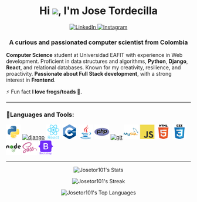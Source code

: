 <h1 align="center">Hi <img src="https://raw.githubusercontent.com/MartinHeinz/MartinHeinz/master/wave.gif" width="30px">, I'm Jose Tordecilla</h1>
<p align="center">

<a href="https://linkedin.com/in/jose-tordecilla-2b2144208" target="_blank">
  <img src="https://img.shields.io/badge/LinkedIn-%230077B5.svg?style=for-the-badge&logo=LinkedIn&logoColor=white" alt="LinkedIn" />
</a>

<a href="https://instagram.com/tordecilla_j" target="_blank">
  <img src="https://img.shields.io/badge/Instagram-%23E4405F.svg?style=for-the-badge&logo=Instagram&logoColor=white" alt="Instagram" />
</a>

</p>
<h3 align="center">A curious and passionated computer scientist from Colombia</h3>
<!--<img alt="coding" align="right" width="140" src="https://github.com/JoseTor101/josetor101/blob/master/programming-computer-frog.gif">-->

**Computer Science** student at Universidad EAFIT with experience in Web development. Proficient in data structures
and algorithms, **Python**, **Django**, **React**, and relational databases. Known for my creativity, resilience, and
proactivity. **Passionate about Full Stack development**, with a strong interest in **Frontend**.

⚡ Fun fact **I love frogs/toads 🐸.**




---

<h3 align="left">💼Languages and Tools:</h3>
<p align="left"> 
<!-- Python-->
<a href="https://www.python.org" target="_blank" rel="noreferrer"><img src="https://raw.githubusercontent.com/devicons/devicon/master/icons/python/python-original.svg" alt="python" width="40" height="40"/></a>
<!-- Django-->
<a href="https://www.djangoproject.com/" target="_blank" rel="noreferrer"><img src="https://cdn.worldvectorlogo.com/logos/django.svg" alt="django" width="40" height="40"/></a>
<!-- React JS-->
<a href="https://reactjs.org/" target="_blank" rel="noreferrer"><img src="https://raw.githubusercontent.com/devicons/devicon/master/icons/react/react-original-wordmark.svg" alt="react" width="40" height="40"/></a>
<!-- C++-->
<a href="https://www.w3schools.com/cpp/" target="_blank"><img src="https://raw.githubusercontent.com/devicons/devicon/master/icons/cplusplus/cplusplus-original.svg" alt="cplusplus" width="40" height="40"/></a> 
<!-- Java-->
<a href="https://www.java.com" target="_blank" rel="noreferrer"><img src="https://raw.githubusercontent.com/devicons/devicon/master/icons/java/java-original.svg" alt="java" width="40" height="40"/></a>
<!-- PHP-->
<a href="https://www.php.net" target="_blank" rel="noreferrer"><img src="https://raw.githubusercontent.com/devicons/devicon/master/icons/php/php-original.svg" alt="php" width="40" height="40"/></a>
<!-- Git-->
<a href="https://git-scm.com/" target="_blank" rel="noreferrer"><img src="https://www.vectorlogo.zone/logos/git-scm/git-scm-icon.svg" alt="git" width="40" height="40"/></a>
<!-- Mysql-->
<a href="https://www.mysql.com/" target="_blank" rel="noreferrer"><img src="https://raw.githubusercontent.com/devicons/devicon/master/icons/mysql/mysql-original-wordmark.svg" alt="mysql" width="40" height="40"/></a>
<!-- JS-->
<a href="https://developer.mozilla.org/en-US/docs/Web/JavaScript" target="_blank" rel="noreferrer"><img src="https://raw.githubusercontent.com/devicons/devicon/master/icons/javascript/javascript-original.svg" alt="javascript" width="40" height="40"/></a>
<!-- HTML-->
<a href="https://www.w3.org/html/" target="_blank" rel="noreferrer"><img src="https://raw.githubusercontent.com/devicons/devicon/master/icons/html5/html5-original-wordmark.svg" alt="html5" width="40" height="40"/></a>
<!-- CSS-->
<a href="https://www.w3schools.com/css/" target="_blank"><img src="https://raw.githubusercontent.com/devicons/devicon/master/icons/css3/css3-original-wordmark.svg" alt="css3" width="40" height="40"/></a>
<!-- Node JS-->
<a href="https://nodejs.org" target="_blank" rel="noreferrer"><img src="https://raw.githubusercontent.com/devicons/devicon/master/icons/nodejs/nodejs-original-wordmark.svg" alt="nodejs" width="40" height="40"/></a>
<!-- Sass-->
<a href="https://sass-lang.com" target="_blank" rel="noreferrer"><img src="https://raw.githubusercontent.com/devicons/devicon/master/icons/sass/sass-original.svg" alt="sass" width="40" height="40"/></a>
<!-- Boostrap-->
<a href="https://getbootstrap.com" target="_blank"><img src="https://raw.githubusercontent.com/devicons/devicon/master/icons/bootstrap/bootstrap-plain-wordmark.svg" alt="bootstrap" width="40" height="40"/></a>
</p>

---

<div align="center">
  
  ![Josetor101's Stats](https://github-readme-stats.vercel.app/api?username=Josetor101&theme=react&show_icons=true&hide_border=true&count_private=false) 
  
  ![Josetor101's Streak](https://github-readme-streak-stats.herokuapp.com/?user=Josetor101&theme=react&hide_border=true) 
  
  ![Josetor101's Top Languages](https://github-readme-stats.vercel.app/api/top-langs/?username=Josetor101&theme=react&show_icons=true&hide_border=true&layout=compact)

</div>

